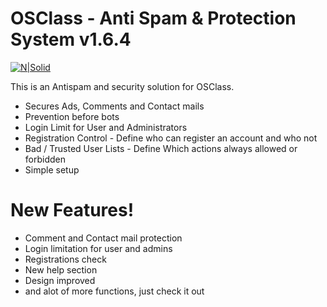 # OSClass - Anti Spam & Protection System v1.6.4

[![N|Solid](https://i.imgur.com/qFm5SWD.jpg)](http://amfearliath.tk/osclass-spam-protection/)

This is an Antispam and security solution for OSClass.

  - Secures Ads, Comments and Contact mails
  - Prevention before bots
  - Login Limit for User and Administrators
  - Registration Control - Define who can register an account and who not
  - Bad / Trusted User Lists - Define Which actions always allowed or forbidden
  - Simple setup

# New Features!

  - Comment and Contact mail protection
  - Login limitation for user and admins
  - Registrations check
  - New help section
  - Design improved
  - and alot of more functions, just check it out
